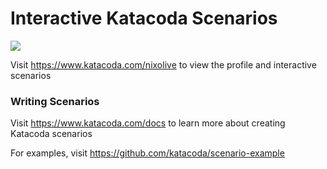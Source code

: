 # Interactive Katacoda Scenarios

[![](http://shields.katacoda.com/katacoda/nixolive/count.svg)](https://www.katacoda.com/nixolive "Get your profile on Katacoda.com")

Visit https://www.katacoda.com/nixolive to view the profile and interactive scenarios

### Writing Scenarios
Visit https://www.katacoda.com/docs to learn more about creating Katacoda scenarios

For examples, visit https://github.com/katacoda/scenario-example
